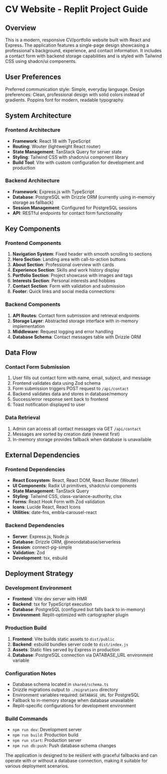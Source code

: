 # CV Website - Replit Project Guide

## Overview

This is a modern, responsive CV/portfolio website built with React and Express. The application features a single-page design showcasing a professional's background, experience, and contact information. It includes a contact form with backend storage capabilities and is styled with Tailwind CSS using shadcn/ui components.

## User Preferences

Preferred communication style: Simple, everyday language.
Design preferences: Clean, professional design with solid colors instead of gradients. Poppins font for modern, readable typography.

## System Architecture

### Frontend Architecture
- **Framework**: React 18 with TypeScript
- **Routing**: Wouter (lightweight React router)
- **State Management**: TanStack Query for server state
- **Styling**: Tailwind CSS with shadcn/ui component library
- **Build Tool**: Vite with custom configuration for development and production

### Backend Architecture
- **Framework**: Express.js with TypeScript
- **Database**: PostgreSQL with Drizzle ORM (currently using in-memory storage as fallback)
- **Session Management**: Configured for PostgreSQL sessions
- **API**: RESTful endpoints for contact form functionality

## Key Components

### Frontend Components
1. **Navigation System**: Fixed header with smooth scrolling to sections
2. **Hero Section**: Landing area with call-to-action buttons
3. **About Section**: Professional overview with cards
4. **Experience Section**: Skills and work history display
5. **Portfolio Section**: Project showcase with images and tags
6. **Interests Section**: Personal interests and hobbies
7. **Contact Section**: Form with validation and submission
8. **Footer**: Quick links and social media connections

### Backend Components
1. **API Routes**: Contact form submission and retrieval endpoints
2. **Storage Layer**: Abstracted storage interface with in-memory implementation
3. **Middleware**: Request logging and error handling
4. **Database Schema**: Contact messages table with Drizzle ORM

## Data Flow

### Contact Form Submission
1. User fills out contact form with name, email, subject, and message
2. Frontend validates data using Zod schema
3. Form submission triggers POST request to `/api/contact`
4. Backend validates data and stores in database/memory
5. Success/error response sent back to frontend
6. Toast notification displayed to user

### Data Retrieval
1. Admin can access all contact messages via GET `/api/contact`
2. Messages are sorted by creation date (newest first)
3. In-memory storage provides fallback when database is unavailable

## External Dependencies

### Frontend Dependencies
- **React Ecosystem**: React, React DOM, React Router (Wouter)
- **UI Components**: Radix UI primitives, shadcn/ui components
- **State Management**: TanStack Query
- **Styling**: Tailwind CSS, class-variance-authority, clsx
- **Forms**: React Hook Form with Zod validation
- **Icons**: Lucide React, React Icons
- **Utilities**: date-fns, embla-carousel-react

### Backend Dependencies
- **Server**: Express.js, Node.js
- **Database**: Drizzle ORM, @neondatabase/serverless
- **Session**: connect-pg-simple
- **Validation**: Zod
- **Development**: tsx, esbuild

## Deployment Strategy

### Development Environment
- **Frontend**: Vite dev server with HMR
- **Backend**: tsx for TypeScript execution
- **Database**: PostgreSQL (configured but falls back to in-memory)
- **Environment**: Replit-optimized with cartographer plugin

### Production Build
1. **Frontend**: Vite builds static assets to `dist/public`
2. **Backend**: esbuild bundles server code to `dist/index.js`
3. **Assets**: Static files served by Express in production
4. **Database**: PostgreSQL connection via DATABASE_URL environment variable

### Configuration Notes
- Database schema located in `shared/schema.ts`
- Drizzle migrations output to `./migrations` directory
- Environment variables required: `DATABASE_URL` for PostgreSQL
- Fallback to in-memory storage when database unavailable
- Replit-specific configurations for development environment

### Build Commands
- `npm run dev`: Development server
- `npm run build`: Production build
- `npm run start`: Production server
- `npm run db:push`: Push database schema changes

The application is designed to be resilient with graceful fallbacks and can operate with or without a database connection, making it suitable for various deployment scenarios.